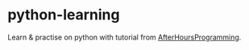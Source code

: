 # python-learning
Learn &amp; practise on python with tutorial from [AfterHoursProgramming](http://www.afterhoursprogramming.com/tutorial/Python/Overview/ "Learning Python").
